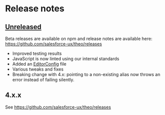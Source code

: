 # Release notes

<!-- Release notes authoring guidelines: http://keepachangelog.com/ -->

## [Unreleased]

Beta releases are available on npm and release notes are available here: <https://github.com/salesforce-ux/theo/releases>

- Improved testing results
- JavaScript is now linted using our internal standards
- Added an [EditorConfig](http://editorconfig.org/) file
- Various tweaks and fixes
- Breaking change with 4.x: pointing to a non-existing alias now throws an error instead of failing silently.

## 4.x.x

See <https://github.com/salesforce-ux/theo/releases>

[Unreleased]: https://github.com/salesforce-ux/theo/compare/v4.2.1...master
